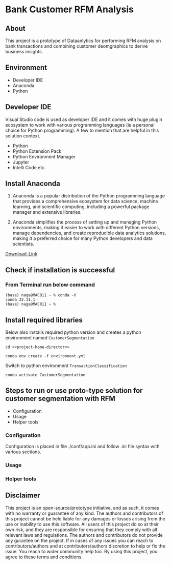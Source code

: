 # Bank Customer RFM Analysis

## About 

This project is a prototype of Dataanlytics for performing RFM analysis on bank transactions and combining customer deomgraphics to derive business insights.

## Environment

- Developer IDE
- Anaconda 
- Python 

## Developer IDE

Visual Studio code is used as developer IDE and it comes with huge plugin ecosystem to work with various programming languages (is a personal choice for Python programming). A few to mention that are helpful in this solution context. 

- Python
- Python Extension Pack 
- Python Environment Manager 
- Jupyter 
- Intelli Code etc.

## Install Anaconda

1. Anaconda is a popular distribution of the Python programming language that provides a comprehensive ecosystem for data science, machine learning, and scientific computing, including a powerful package manager and extensive libraries.

2. Anaconda simplifies the process of setting up and managing Python environments, making it easier to work with different Python versions, manage dependencies, and create reproducible data analytics solutions, making it a preferred choice for many Python developers and data scientists.


[Download-Link](https://www.anaconda.com/products/distribution) 

## Check if installation is successful 

### From Terminal run below command 

```commandline
(base) naga@MAC011 ~ % conda -V
conda 22.11.1
(base) naga@MAC011 ~ %
```

## Install required libraries

Below also installs required python version and creates a python environment named `CustomerSegmentation` 

```commandline
cd <<project-home-director>>
```

```commandline
conda env create -f environment.yml
```

Switch to python environment `TransactionClassification`  

```commandline
conda activate CustomerSegmentation
```

## Steps to run or use proto-type solution for customer segmentation with RFM

- Configuration
- Usage
- Helper tools

### Configuration 

Configuration is placed in file ./conf/app.ini and follow .ini file syntax with various sections. 

### Usage 


### Helper tools


## Disclaimer 

This project is an open-source/prototype initiative, and as such, it comes with no warranty or guarantee of any kind. The authors and contributors of this project cannot be held liable for any damages or losses arising from the use or inability to use this software. All users of this project do so at their own risk, and they are responsible for ensuring that they comply with all relevant laws and regulations. The authors and contributors do not provide any gurantee on the project. If in cases of any issues you can reach to contributors/authors and at contributors/authors discretion to help or fix the issue. You reach to wider community help too. By using this project, you agree to these terms and conditions.